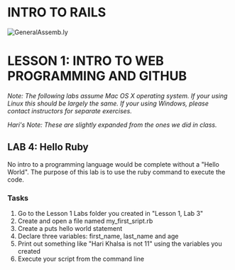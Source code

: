 INTRO TO RAILS
============================

![GeneralAssemb.ly](https://github.com/generalassembly/ga-ruby-on-rails-for-devs/raw/master/images/ga.png "GeneralAssemb.ly")


LESSON 1: INTRO TO WEB PROGRAMMING AND GITHUB
========

*Note: The following labs assume Mac OS X operating system.  If your using Linux this should be largely the same.  If your using Windows, please contact instructors for separate exercises.*

*Hari's Note: These are slightly expanded from the ones we did in class.*

LAB 4: Hello Ruby
--------

No intro to a programming language would be complete without a "Hello World".  The purpose of this lab is to use the ruby command to execute the code.


### Tasks

1. Go to the Lesson 1 Labs folder you created in "Lesson 1, Lab 3"
2. Create and open a file named my_first_sript.rb
3. Create a puts hello world statement
4. Declare three variables: first_name, last_name and age
5. Print out something like "Hari Khalsa is not 11" using the variables you created
6. Execute your script from the command line

